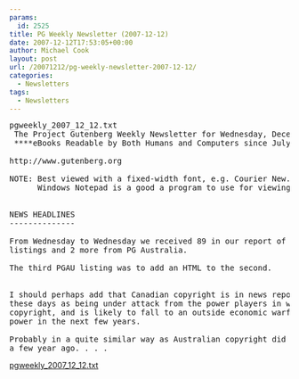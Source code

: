 ```yaml
---
params:
  id: 2525
title: PG Weekly Newsletter (2007-12-12)
date: 2007-12-12T17:53:05+00:00
author: Michael Cook
layout: post
url: /20071212/pg-weekly-newsletter-2007-12-12/
categories:
  - Newsletters
tags:
  - Newsletters
---
```

<pre>pgweekly_2007_12_12.txt
 The Project Gutenberg Weekly Newsletter for Wednesday, December 12, 2007
 ****eBooks Readable by Both Humans and Computers since July 4, 1971****

http://www.gutenberg.org

NOTE: Best viewed with a fixed-width font, e.g. Courier New.
      Windows Notepad is a good a program to use for viewing.


NEWS HEADLINES
--------------

From Wednesday to Wednesday we received 89 in our report of automated
listings and 2 more from PG Australia.

The third PGAU listing was to add an HTML to the second.


I should perhaps add that Canadian copyright is in news reports
these days as being under attack from the power players in world
copyright, and is likely to fall to an outside economic warfare
power in the next few years.

Probably in a quite similar way as Australian copyright did just
a few year ago. . . .</pre>

<a href="/nl_archives/2007/pgweekly_2007_12_12.txt" target="_blank" rel="nofollow">pgweekly_2007_12_12.txt</a>
